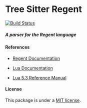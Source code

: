 # Tree Sitter Regent
[![Build Status](https://travis-ci.org/sparkasaurusRex/tree-sitter-regent.svg?branch=master)](https://travis-ci.org/sparkasaurusRex/tree-sitter-regent)

##### A parser for the Regent language

#### References

- [Regent Documentation](http://www.regent-lang.org/)

- [Lua Documentation](https://www.lua.org/docs.html)
- [Lua 5.3 Reference Manual](https://www.lua.org/manual/5.3/)

#### License

This package is under a [MIT license](https://github.com/sparkasaurusRex/tree-sitter-regent/blob/master/LICENSE.md).
